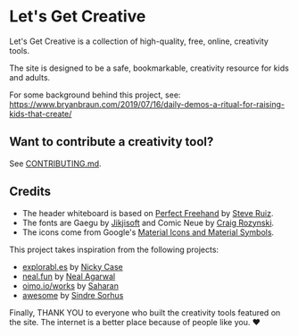 # Let's Get Creative

Let's Get Creative is a collection of high-quality, free, online, creativity tools.

The site is designed to be a safe, bookmarkable, creativity resource for kids and adults.

For some background behind this project, see: https://www.bryanbraun.com/2019/07/16/daily-demos-a-ritual-for-raising-kids-that-create/

## Want to contribute a creativity tool?

See [CONTRIBUTING.md](CONTRIBUTING.md).

## Credits

* The header whiteboard is based on [Perfect Freehand](https://github.com/steveruizok/perfect-freehand) by [Steve Ruiz](https://www.steveruiz.me/).
* The fonts are Gaegu by [Jikjisoft](https://jikjisoft.com/) and Comic Neue by [Craig Rozynski](https://www.craigrozynski.com/).
* The icons come from Google's [Material Icons and Material Symbols](https://fonts.google.com/icons).

This project takes inspiration from the following projects:

* [explorabl.es](https://explorabl.es/) by [Nicky Case](https://ncase.me/)
* [neal.fun](https://neal.fun/) by [Neal Agarwal](https://nealagarwal.me/)
* [oimo.io/works](https://oimo.io/works) by [Saharan](https://oimo.io/about)
* [awesome](https://github.com/sindresorhus/awesome) by [Sindre Sorhus](https://sindresorhus.com/)

Finally, THANK YOU to everyone who built the creativity tools featured on the site. The internet is a better place because of people like you. ❤️
